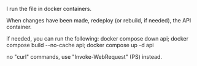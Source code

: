 I run the file in docker containers.

When changes have been made, redeploy (or rebuild, if needed), the API container.

if needed, you can run the following:
docker compose down api; docker compose build --no-cache api; docker compose up -d api

no "curl" commands, use "Invoke-WebRequest" (PS) instead.